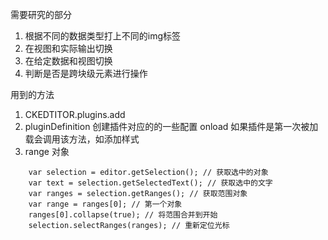 需要研究的部分
1. 根据不同的数据类型打上不同的img标签
2. 在视图和实际输出切换
3. 在给定数据和视图切换
4. 判断是否是跨块级元素进行操作


用到的方法
1. CKEDTITOR.plugins.add
2. pluginDefinition 创建插件对应的的一些配置
   onload 如果插件是第一次被加载会调用该方法，如添加样式
3. range 对象

```
    var selection = editor.getSelection(); // 获取选中的对象
    var text = selection.getSelectedText(); // 获取选中的文字
    var ranges = selection.getRanges(); // 获取范围对象
    var range = ranges[0]; // 第一个对象
    ranges[0].collapse(true); // 将范围合并到开始
    selection.selectRanges(ranges); // 重新定位光标

```
